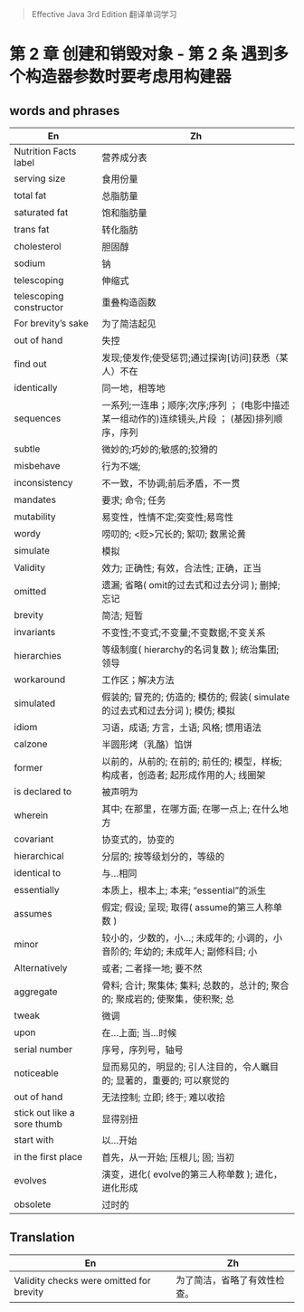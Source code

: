 > Effective Java 3rd Edition 翻译单词学习

# 第 2 章 创建和销毁对象 - 第 2 条 遇到多个构造器参数时要考虑用构建器


## words and phrases

En                                                  | Zh
--------------------------------------------------- | ---- 
Nutrition Facts label                               |营养成分表          
serving size                                        |食用份量                            
total fat                                           |总脂肪量                
saturated fat                                       |饱和脂肪量      
trans fat                                           |转化脂肪            
cholesterol                                         |胆固醇                      
sodium                                              |钠              
telescoping                                         |伸缩式          
telescoping constructor                             |重叠构造函数
For brevity’s sake                                  |为了简洁起见
out of hand                                         |失控
find out                                            |发现;使发作;使受惩罚;通过探询[访问]获悉（某人）不在
identically                                         |同一地，相等地
sequences                                           |一系列;一连串；顺序;次序;序列 ； (电影中描述某一组动作的)连续镜头,片段 ；  (基因)排列顺序，序列
subtle                                              |微妙的;巧妙的;敏感的;狡猾的
misbehave                                           |行为不端;  
inconsistency                                       |不一致，不协调;前后矛盾，不一贯
mandates                                            |要求;	命令; 任务
mutability                                          |易变性，性情不定;突变性;易弯性
wordy                                               |唠叨的; <贬>冗长的; 絮叨; 数黑论黄
simulate                                            |模拟
Validity                                            |效力; 正确性; 有效，合法性; 正确，正当
omitted                                             |遗漏; 省略( omit的过去式和过去分词 ); 删掉; 忘记
brevity                                             |简洁; 短暂
invariants	                                        |不变性;不变式;不变量;不变数据;不变关系
hierarchies                                         |等级制度( hierarchy的名词复数 ); 统治集团; 领导
workaround                                          |工作区；解决方法
simulated                                           |假装的; 冒充的; 仿造的; 模仿的; 假装( simulate的过去式和过去分词 ); 模仿; 模拟
idiom                                               |习语，成语; 方言，土语; 风格; 惯用语法
calzone                                             |半圆形烤（乳酪）馅饼
former                                              |以前的，从前的; 在前的; 前任的; 模型，样板; 构成者，创造者; 起形成作用的人; 线圈架
is declared to                                      |被声明为
wherein                                             |其中; 在那里，在哪方面; 在哪一点上; 在什么地方
covariant                                           |协变式的，协变的
hierarchical                                        |分层的; 按等级划分的，等级的
identical to                                        |与…相同
essentially                                         |本质上，根本上; 本来; “essential”的派生
assumes                                             |假定; 假设; 呈现; 取得( assume的第三人称单数 )
minor                                               |较小的，少数的，小…; 未成年的; 小调的，小音阶的; 年幼的; 未成年人; 副修科目; 小
Alternatively                                       |或者; 二者择一地; 要不然
aggregate                                           |骨料; 合计; 聚集体; 集料; 总数的，总计的; 聚合的; 聚成岩的; 使聚集，使积聚; 总
tweak                                               |微调
upon                                                |在…上面; 当…时候
serial number                                       |序号，序列号，轴号
noticeable                                          |显而易见的，明显的; 引人注目的，令人瞩目的; 显著的，重要的; 可以察觉的
out of hand                                         |无法控制; 立即; 终于; 难以收拾
stick out like a sore thumb                         |显得别扭
start with                                          |以…开始
in the first place                                  |首先，从一开始; 压根儿; 固; 当初
evolves                                             |演变，进化( evolve的第三人称单数 ); 进化，进化形成
obsolete                                            |过时的

## Translation

En                                                           | Zh
-------------------------------------------------------------|---
Validity checks were omitted	for	brevity                  | 为了简洁，省略了有效性检查。